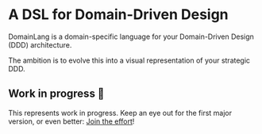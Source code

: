 # A DSL for Domain-Driven Design

DomainLang is a domain-specific language for your Domain-Driven Design (DDD) architecture.

The ambition is to evolve this into a visual representation of your strategic DDD.

## Work in progress 🚧

This represents work in progress. Keep an eye out for the first major version, or even better: [Join the effort](https://github.com/larsbaunwall/domainlang)!

